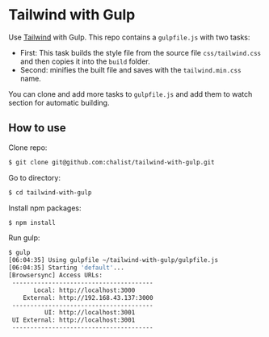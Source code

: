 # Tailwind with Gulp

Use [Tailwind](https://github.com/tailwindlabs/tailwindcss)
with Gulp. This repo contains a `gulpfile.js` with two tasks:

-   First: This task builds the style file from the source file `css/tailwind.css` and then copies it into the `build` folder.
-   Second: minifies the built file and saves with the `tailwind.min.css` name.

You can clone and add more tasks to `gulpfile.js` and add them to watch section for automatic building.

## How to use

Clone repo:

```bash
$ git clone git@github.com:chalist/tailwind-with-gulp.git
```

Go to directory:

```bash
$ cd tailwind-with-gulp
```

Install npm packages:

```bash
$ npm install
```

Run gulp:

```bash
$ gulp
[06:04:35] Using gulpfile ~/tailwind-with-gulp/gulpfile.js
[06:04:35] Starting 'default'...
[Browsersync] Access URLs:
 ---------------------------------------
       Local: http://localhost:3000
    External: http://192.168.43.137:3000
 ---------------------------------------
          UI: http://localhost:3001
 UI External: http://localhost:3001
 ---------------------------------------

```
